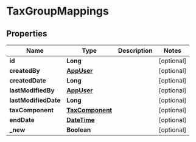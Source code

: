 
# TaxGroupMappings

## Properties
Name | Type | Description | Notes
------------ | ------------- | ------------- | -------------
**id** | **Long** |  |  [optional]
**createdBy** | [**AppUser**](AppUser.md) |  |  [optional]
**createdDate** | **Long** |  |  [optional]
**lastModifiedBy** | [**AppUser**](AppUser.md) |  |  [optional]
**lastModifiedDate** | **Long** |  |  [optional]
**taxComponent** | [**TaxComponent**](TaxComponent.md) |  |  [optional]
**endDate** | [**DateTime**](DateTime.md) |  |  [optional]
**_new** | **Boolean** |  |  [optional]



